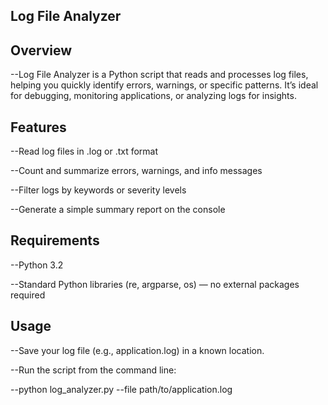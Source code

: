 ## Log File Analyzer

## Overview

--Log File Analyzer is a Python script that reads and processes log files, helping you quickly identify errors, warnings, or specific patterns. It’s ideal for debugging, monitoring applications, or analyzing logs for insights.

## Features
--Read log files in .log or .txt format

--Count and summarize errors, warnings, and info messages

--Filter logs by keywords or severity levels

--Generate a simple summary report on the console

## Requirements

--Python 3.2

--Standard Python libraries (re, argparse, os) — no external packages required

## Usage

--Save your log file (e.g., application.log) in a known location.

--Run the script from the command line:

--python log_analyzer.py --file path/to/application.log
